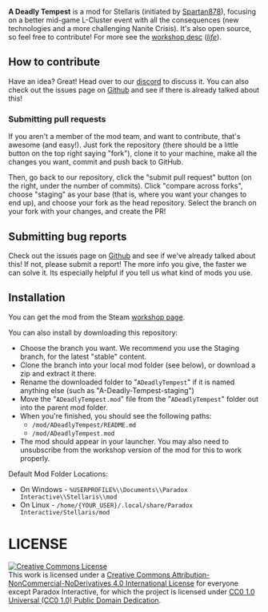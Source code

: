 **A Deadly Tempest** is a mod for Stellaris (initiated by [Spartan878](https://steamcommunity.com/profiles/76561198026342102)), focusing on a better mid-game L-Cluster event with all the consequences (new technologies and a more challenging Nanite Crisis). It's also open source, so feel free to contribute! For more see the [workshop desc](/description.bbcode) (_[life](https://steamcommunity.com/sharedfiles/filedetails/?id=2028826064)_).

## How to contribute

Have an idea? Great! Head over to our [discord](https://discordapp.com/channels/378985949373399040/445225961722478602) to discuss it. You can also check out the issues page on [Github](../../../A-Deadly-Tempest/issues) and see if there is already talked about this!

### Submitting pull requests
If you aren't a member of the mod team, and want to contribute, that's awesome (and easy!). Just fork the repository (there should be a little button on the top right saying "fork"), clone it to your machine, make all the changes you want, commit and push back to GitHub.

Then, go back to our repository, click the "submit pull request" button (on the right, under the number of commits). Click "compare across forks", choose "staging" as your base (that is, where you want your changes to end up), and choose your fork as the head repository. Select the branch on your fork with your changes, and create the PR!

## Submitting bug reports

Check out the issues page on [Github](../../../A-Deadly-Tempest/issues) and see if we've already talked about this! If not, please submit a report! The more info you give, the faster we can solve it. Its especially helpful if you tell us what kind of mods you use.

 ## Installation

You can get the mod from the Steam [workshop page](https://steamcommunity.com/sharedfiles/filedetails/?id=2028826064).

You can also install by downloading this repository:

 - Choose the branch you want. We recommend you use the Staging branch, for the latest "stable" content.
 - Clone the branch into your local mod folder (see below), or download a zip and extract it there.
 - Rename the downloaded folder to "`ADeadlyTempest`" if it is named anything else (such as "A-Deadly-Tempest-staging")
 - Move the "`ADeadlyTempest.mod`" file from the "`ADeadlyTempest`" folder out into the parent mod folder.
 - When you're finished, you should see the following paths:
   - `/mod/ADeadlyTempest/README.md`
   - `/mod/ADeadlyTempest.mod`
 - The mod should appear in your launcher. You may also need to unsubscribe from the workshop version of the mod for this to work properly.

Default Mod Folder Locations:
 - On Windows - `%USERPROFILE%\\Documents\\Paradox Interactive\\Stellaris\\mod`
 - On Linux - `/home/{YOUR_USER}/.local/share/Paradox Interactive/Stellaris/mod`

# LICENSE
<a rel="license" href="http://creativecommons.org/licenses/by-nc-nd/4.0/"><img alt="Creative Commons License" style="border-width:0" src="https://i.creativecommons.org/l/by-nc-nd/4.0/88x31.png" /></a><br />This work is licensed under a <a rel="license" href="http://creativecommons.org/licenses/by-nc-nd/4.0/">Creative Commons Attribution-NonCommercial-NoDerivatives 4.0 International License</a> for everyone except Paradox Interactive, for which the project is licensed under [CC0 1.0 Universal (CC0 1.0)
Public Domain Dedication](https://creativecommons.org/publicdomain/zero/1.0/).

